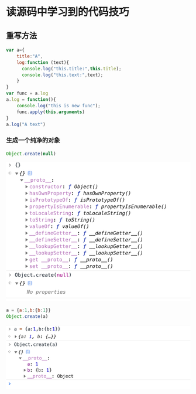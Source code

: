 # 读源码中学习到的代码技巧

## 重写方法
```javascript
var a={
    title:"A",
    log:function (text){
      console.log("this.title:",this.title);
      console.log("this.text:",text);
    }
}
var func = a.log
a.log = function(){
    console.log("this is new func");
    func.apply(this,arguments)
}
a.log("A text")
```
### 生成一个纯净的对象
```javascript
Object.create(null)
```
![对比图](./image/objectPropperties.png)
```javascript
a = {a:1,b:{b:1}}
Object.create(a)
```
![Object创建图](./image/objectCreate.png)
